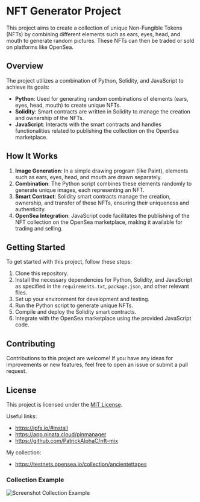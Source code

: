 # NFT Generator Project

This project aims to create a collection of unique Non-Fungible Tokens (NFTs) by combining different elements such as ears, eyes, head, and mouth to generate random pictures. These NFTs can then be traded or sold on platforms like OpenSea.

## Overview

The project utilizes a combination of Python, Solidity, and JavaScript to achieve its goals:

- **Python**: Used for generating random combinations of elements (ears, eyes, head, mouth) to create unique NFTs.
- **Solidity**: Smart contracts are written in Solidity to manage the creation and ownership of the NFTs.
- **JavaScript**: Interacts with the smart contracts and handles functionalities related to publishing the collection on the OpenSea marketplace.

## How It Works

1. **Image Generation**: In a simple drawing program (like Paint), elements such as ears, eyes, head, and mouth are drawn separately.
2. **Combination**: The Python script combines these elements randomly to generate unique images, each representing an NFT.
3. **Smart Contract**: Solidity smart contracts manage the creation, ownership, and transfer of these NFTs, ensuring their uniqueness and authenticity.
4. **OpenSea Integration**: JavaScript code facilitates the publishing of the NFT collection on the OpenSea marketplace, making it available for trading and selling.

## Getting Started

To get started with this project, follow these steps:

1. Clone this repository.
2. Install the necessary dependencies for Python, Solidity, and JavaScript as specified in the `requirements.txt`, `package.json`, and other relevant files.
3. Set up your environment for development and testing.
4. Run the Python script to generate unique NFTs.
5. Compile and deploy the Solidity smart contracts.
6. Integrate with the OpenSea marketplace using the provided JavaScript code.

## Contributing

Contributions to this project are welcome! If you have any ideas for improvements or new features, feel free to open an issue or submit a pull request.

## License

This project is licensed under the [MIT License](LICENSE).


Useful links:
- https://ipfs.io/#install
- https://app.pinata.cloud/pinmanager
- https://github.com/PatrickAlphaC/nft-mix 

My collection:
- https://testnets.opensea.io/collection/ancientettapes

### Collection Example 

![Screenshot Collection Example](https://github.com/DubovinaDj/NFTs/blob/main/NFTs-CollageExample.jpeg)
